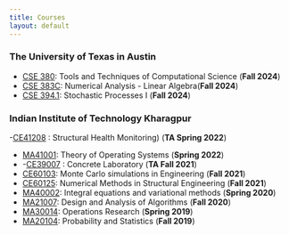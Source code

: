 ```yaml
---
title: Courses 
layout: default
---
```


### The University of Texas in Austin
- [CSE 380](https://oden.utexas.edu/media/academics/course/Gen_syllabus_CSE_380.pdf): Tools and Techniques of Computational Science (**Fall 2024**)
- [CSE 383C](https://oden.utexas.edu/academics/courses/numerical-analysis-linear-algebra/): Numerical Analysis - Linear Algebra(**Fall 2024**)
- [CSE 394.1](https://oden.utexas.edu/academics/courses/Stochastic-processes-I-394-1/): Stochastic Processes I (**Fall 2024**)


### Indian Institute of Technology Kharagpur
-[CE41208](https://erp.iitkgp.ac.in/ERPWebServices/curricula/commonFileDownloader.jsp?fileFullPath=/DATA/ARCHIVE/SUBJECT/SYLLABUS/2009/CE41028//CE41028_1.pdf) : Structural Health Monitoring) (**TA Spring 2022**)
- [MA41001](https://erp.iitkgp.ac.in/ERPWebServices/curricula/commonFileDownloader.jsp): Theory of Operating Systems (**Spring 2022**)
- -[CE39007](https://erp.iitkgp.ac.in/ERPWebServices/curricula/commonFileDownloader.jsp?fileFullPath=/DATA/ARCHIVE/SUBJECT/SYLLABUS/2009/CE41028//CE41028_1.pdf) : Concrete Laboratory (**TA Fall 2021**)
- [CE60103](https://erp.iitkgp.ac.in/ERPWebServices/curricula/commonFileDownloader.jsp?fileFullPath=/DATA/ARCHIVE/SUBJECT/SYLLABUS/2009/CE60103//CE60103_1.pdf): Monte Carlo simulations in Engineering (**Fall 2021**)
- [CE60125](http://www.facweb.iitkgp.ac.in/~biswanath/TeachingNM.html): Numerical Methods in Structural Engineering (**Fall 2021**)
- [MA40002](https://erp.iitkgp.ac.in/ERPWebServices/curricula/commonFileDownloader.jsp): Integral equations and variational methods (**Spring 2020**)
- [MA21007](https://erp.iitkgp.ac.in/ERPWebServices/curricula/commonFileDownloader.jsp?fileFullPath=/DATA/ARCHIVE/SUBJECT/SYLLABUS/2009/MA21007//MA21007_1.pdf): Design and Analysis of Algorithms (**Fall 2020**)
- [MA30014](https://erp.iitkgp.ac.in/ERPWebServices/curricula/commonFileDownloader.jsp?fileFullPath=/DATA/ARCHIVE/SUBJECT/SYLLABUS/2009/MA30014//MA30014_1.pdf): Operations Research (**Spring 2019**)
- [MA20104](https://wiki.metakgp.org/w/MA20104:_Probability_And_Statistics): Probability and Statistics (**Fall 2019**)

<script src="http://code.jquery.com/jquery-1.4.2.min.js"></script> <script> var x = document.getElementsByClassName("site-footer-credits"); setTimeout(() => { x[0].remove(); }, 10); </script>
